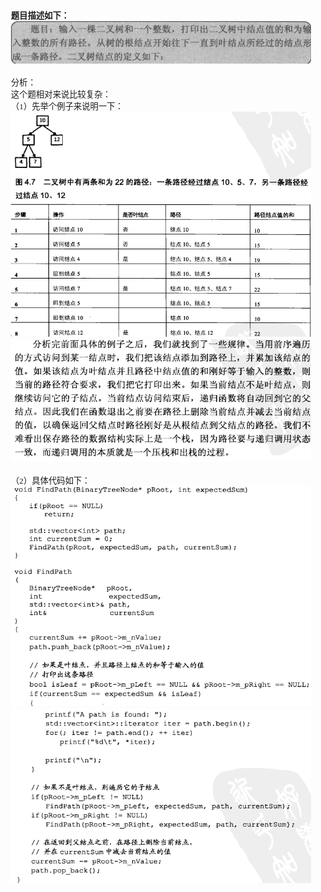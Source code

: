 <html>
<head>
  <title>Evernote Export</title>
  <basefont face="微软雅黑" size="2" />
  <meta http-equiv="Content-Type" content="text/html;charset=utf-8" />
  <meta name="exporter-version" content="Evernote Windows/302292 (zh-CN); Windows/10.0.10586 (Win64);"/>
  <style>
    body, td {
      font-family: 微软雅黑;
      font-size: 10pt;
    }
  </style>
</head>
<body>
<a name="2159"/>

<div>
<span><div><b>题目描述如下：</b></div><div><img src="readme_files/Image.png" type="image/png" style="height: auto;"/></div><div><br/></div><div>分析：</div><div>这个题相对来说比较复杂：</div><div>（1）先举个例子来说明一下：</div><div><img src="readme_files/Image [1].png" type="image/png"/></div><div><img src="readme_files/Image [2].png" type="image/png"/></div><div><img src="readme_files/Image [3].png" type="image/png"/></div><div><br/></div><div>（2）具体代码如下：</div><div><img src="readme_files/Image [4].png" type="image/png"/></div><div><img src="readme_files/Image [5].png" type="image/png"/></div></span>
</div></body></html> 